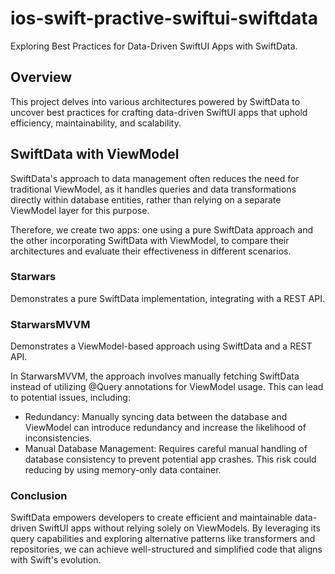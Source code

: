 # ios-swift-practive-swiftui-swiftdata
Exploring Best Practices for Data-Driven SwiftUI Apps with SwiftData.

## Overview
This project delves into various architectures powered by SwiftData to uncover best practices for crafting data-driven SwiftUI apps that uphold efficiency, maintainability, and scalability.

## SwiftData with ViewModel
SwiftData's approach to data management often reduces the need for traditional ViewModel, as it handles queries and data transformations directly within database entities, rather than relying on a separate ViewModel layer for this purpose.

Therefore, we create two apps: one using a pure SwiftData approach and the other incorporating SwiftData with ViewModel, to compare their architectures and evaluate their effectiveness in different scenarios.

### Starwars
Demonstrates a pure SwiftData implementation, integrating with a REST API.

### StarwarsMVVM
Demonstrates a ViewModel-based approach using SwiftData and a REST API.

In StarwarsMVVM, the approach involves manually fetching SwiftData instead of utilizing @Query annotations for ViewModel usage. This can lead to potential issues, including:

- Redundancy: Manually syncing data between the database and ViewModel can introduce redundancy and increase the likelihood of inconsistencies.
- Manual Database Management: Requires careful manual handling of database consistency to prevent potential app crashes. This risk could reducing by using memory-only data container.

### Conclusion
SwiftData empowers developers to create efficient and maintainable data-driven SwiftUI apps without relying solely on ViewModels. By leveraging its query capabilities and exploring alternative patterns like transformers and repositories, we can achieve well-structured and simplified code that aligns with Swift's evolution.
